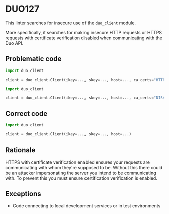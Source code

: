 # DUO127

This linter searches for insecure use of the `duo_client` module.

More specifically, it searches for making insecure HTTP requests or
HTTPS requests with certificate verification disabled when communicating
with the Duo API.

## Problematic code

```python
import duo_client

client = duo_client.Client(ikey=..., skey=..., host=..., ca_certs="HTTP")
```

```python
import duo_client

client = duo_client.Client(ikey=..., skey=..., host=..., ca_certs="DISABLE")
```

## Correct code

```python
import duo_client

client = duo_client.Client(ikey=..., skey=..., host=...)
```

## Rationale

HTTPS with certificate verification enabled ensures your requests are
communicating with whom they're supposed to be. Without this there could be an
attacker impersonating the server you intend to be communicating with. To
prevent this you must ensure certification verification is enabled.

## Exceptions

- Code connecting to local development services or in test environments
